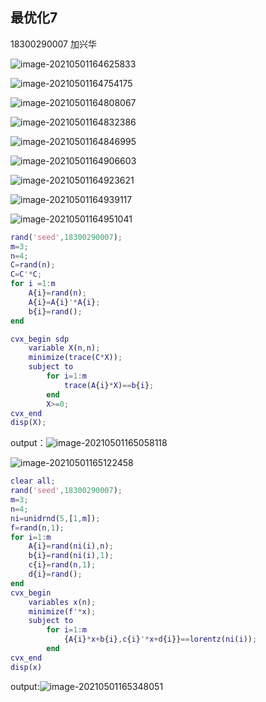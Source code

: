 ## 最优化7

18300290007 加兴华

![image-20210501164625833](../../../Typora%E5%9B%BE%E7%89%87%E7%BC%93%E5%AD%98/image-20210501164625833.png)

![image-20210501164754175](../../../Typora%E5%9B%BE%E7%89%87%E7%BC%93%E5%AD%98/image-20210501164754175.png)

![image-20210501164808067](../../../Typora%E5%9B%BE%E7%89%87%E7%BC%93%E5%AD%98/image-20210501164808067.png)

![image-20210501164832386](../../../Typora%E5%9B%BE%E7%89%87%E7%BC%93%E5%AD%98/image-20210501164832386.png)

![image-20210501164846995](../../../Typora%E5%9B%BE%E7%89%87%E7%BC%93%E5%AD%98/image-20210501164846995.png)

![image-20210501164906603](../../../Typora%E5%9B%BE%E7%89%87%E7%BC%93%E5%AD%98/image-20210501164906603.png)

![image-20210501164923621](../../../Typora%E5%9B%BE%E7%89%87%E7%BC%93%E5%AD%98/image-20210501164923621.png)

![image-20210501164939117](../../../Typora%E5%9B%BE%E7%89%87%E7%BC%93%E5%AD%98/image-20210501164939117.png)

![image-20210501164951041](../../../Typora%E5%9B%BE%E7%89%87%E7%BC%93%E5%AD%98/image-20210501164951041.png)

```matlab
rand('seed',18300290007);
m=3;
n=4;
C=rand(n);
C=C'*C;
for i =1:m
    A{i}=rand(n);
    A{i}=A{i}'*A{i};
	b{i}=rand();
end

cvx_begin sdp
    variable X(n,n);
    minimize(trace(C*X));
    subject to
        for i=1:m
            trace(A{i}*X)==b{i};
        end
        X>=0;
cvx_end
disp(X);
```

output：![image-20210501165058118](../../../Typora%E5%9B%BE%E7%89%87%E7%BC%93%E5%AD%98/image-20210501165058118.png)

![image-20210501165122458](../../../Typora%E5%9B%BE%E7%89%87%E7%BC%93%E5%AD%98/image-20210501165122458.png)

```matlab
clear all;
rand('seed',18300290007);
m=3;
n=4;
ni=unidrnd(5,[1,m]);
f=rand(n,1);
for i=1:m
    A{i}=rand(ni(i),n);
    b{i}=rand(ni(i),1);
    c{i}=rand(n,1);
    d{i}=rand();
end
cvx_begin
    variables x(n);
    minimize(f'*x);
    subject to
        for i=1:m
            {A{i}*x+b{i},c{i}'*x+d{i}}==lorentz(ni(i));
        end
cvx_end
disp(x)
```

output:![image-20210501165348051](../../../Typora%E5%9B%BE%E7%89%87%E7%BC%93%E5%AD%98/image-20210501165348051.png)


